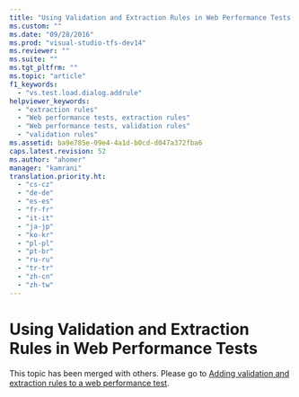 ```yaml
---
title: "Using Validation and Extraction Rules in Web Performance Tests | testtitle"
ms.custom: ""
ms.date: "09/28/2016"
ms.prod: "visual-studio-tfs-dev14"
ms.reviewer: ""
ms.suite: ""
ms.tgt_pltfrm: ""
ms.topic: "article"
f1_keywords: 
  - "vs.test.load.dialog.addrule"
helpviewer_keywords: 
  - "extraction rules"
  - "Web performance tests, extraction rules"
  - "Web performance tests, validation rules"
  - "validation rules"
ms.assetid: ba9e785e-09e4-4a1d-b0cd-d047a372fba6
caps.latest.revision: 52
ms.author: "ahomer"
manager: "kamrani"
translation.priority.ht: 
  - "cs-cz"
  - "de-de"
  - "es-es"
  - "fr-fr"
  - "it-it"
  - "ja-jp"
  - "ko-kr"
  - "pl-pl"
  - "pt-br"
  - "ru-ru"
  - "tr-tr"
  - "zh-cn"
  - "zh-tw"
---
```

# Using Validation and Extraction Rules in Web Performance Tests
This topic has been merged with others. Please go to [Adding validation and extraction rules to a web performance test](../test_notintoc/adding-validation-and-extraction-rules-to-a-web-performance-test.md).